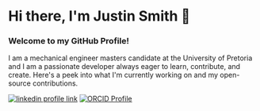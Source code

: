 # Hi there, I'm Justin Smith 👋

### Welcome to my GitHub Profile!

I am a mechanical engineer masters candidate at the University of Pretoria and I am a passionate developer always eager to learn, contribute, and create. Here's a peek into what I'm currently working on and my open-source contributions.

[![linkedin profile link](https://img.shields.io/badge/LinkedIn-0077B5?style=for-the-badge&logo=linkedin&logoColor=white)](https://www.linkedin.com/in/justin-s-507338116/) 
[![ORCID Profile](https://img.shields.io/badge/ORCID-00A371?style=for-the-badge&logo=orcid&logoColor=white)](https://orcid.org/my-orcid?orcid=0000-0001-7956-798X)

<a href="mailto:66smithjustin@gmail.com"><span style="font-size: 5000em;">📧 66smithjustin@gmail.com</span></a>

![profile view count](https://komarev.com/ghpvc/?username=justinsmith66)

---


<!-- <h3 align="left">Languages and Tools:</h3> -->

<!--
<p><img align="left" src="https://github-readme-stats.vercel.app/api/top-langs?username=justinsmith66&show_icons=true&locale=en&layout=compact" alt="justinsmith66" /></p>
-->

 <div style="display: flex; justify-content: space-around; align-items: flex-start;">
    <picture>
        <source srcset="https://github-readme-stats.vercel.app/api?username=justinsmith66&show_icons=true&theme=dark" media="(prefers-color-scheme: dark)" />
        <source srcset="https://github-readme-stats.vercel.app/api?username=justinsmith66&show_icons=true" media="(prefers-color-scheme: light), (prefers-color-scheme: no-preference)" />
        <img src="https://github-readme-stats.vercel.app/api?username=justinsmith66&show_icons=true" alt="GitHub Stats" />
    </picture>
    <a href="https://github.com/ryo-ma/github-profile-trophy">
        <img src="https://github-profile-trophy.vercel.app/?username=justinsmith66&row=2&column=3&theme=tokyonight" alt="GitHub Profile Trophy" />
    </a>
</div>

<!--
### 🌱 Currently Working On:

- **Project 1:** [Project Name](link-to-project)
  - Description: A brief overview of what the project is about, what technologies you're using, and what your goals are for the project.
  
- **Project 2:** [Project Name](link-to-project)
  - Description: Another project you're actively involved in. Share a bit about the challenges you're tackling and what excites you about it.
  
- **Project 3:** [Project Name](link-to-project)
  - Description: Share some insight into this project, maybe how it helps others or how it's pushing your skills further.
-->

### 🤝 Open Source Contributions:

<a href="https://github.com/Bladesight/Bladesight" target="_blank"><img src="https://intro-to-btt-using-python-assets.s3.amazonaws.com/bladesight_logo_horizontal_ORIGINAL.jpg" alt="Bladesight Logo" height="30"></a>
  - Description: A Blade Tip Timing (BTT) Python Package developed by [Dr D.H. Diamond](https://github.com/Bladesight). I am very passionate about his research and BTT and my research is focused on using these tools for my experimental work and BTT investigations. I am excited to keep contributing to this domain and I am passionate about this being the only open-source BTT Python package to exist.
  
[Signal Processing](https://github.com/JustinSmith66/Signal-Processing)
  - Description: A basic signal processing package with functions I personally use very often. This is something I started in my spare time and just enjoy contributing to it when I have free time.

<!--
- **Contribution 1:** <a href="https://github.com/Bladesight/Bladesight" target="_blank"><img src="https://intro-to-btt-using-python-assets.s3.amazonaws.com/bladesight_logo_horizontal_ORIGINAL.jpg" alt="Bladesight Logo" height="50" style="vertical-align: middle;"></a>
  - Description: A Blade Tip Timing (BTT) Python Package developed by Dr D.H. Diamond. I am very passionate about his research and BTT and my research is focused on using these tools for my experimental work and BTT investigations. I am excited to keep contributing to this domain and I am passionate about this being the only open-source BTT Python package to exist.
-->

---

### 👨‍💻 Technologies and Tools I Love:
<div style="display: flex; justify-content: center; align-items: flex-start;">  
    <a href="https://www.python.org" target="_blank" rel="noreferrer"> 
        <img src="https://raw.githubusercontent.com/devicons/devicon/master/icons/python/python-original.svg" alt="python" width="40" height="40" /> 
    </a> 
    <a href="https://pandas.pydata.org/" target="_blank" rel="noreferrer"> 
        <img src="https://raw.githubusercontent.com/devicons/devicon/2ae2a900d2f041da66e950e4d48052658d850630/icons/pandas/pandas-original.svg" alt="pandas" width="40" height="40" /> 
    </a>
    <a href="https://pytorch.org/" target="_blank" rel="noreferrer"> 
        <img src="https://www.vectorlogo.zone/logos/pytorch/pytorch-icon.svg" alt="pytorch" width="40" height="40" /> 
    </a> 
    <a href="https://scikit-learn.org/" target="_blank" rel="noreferrer"> 
        <img src="https://upload.wikimedia.org/wikipedia/commons/0/05/Scikit_learn_logo_small.svg" alt="scikit_learn" width="40" height="40" /> 
    </a> 
    <a href="https://seaborn.pydata.org/" target="_blank" rel="noreferrer"> 
        <img src="https://seaborn.pydata.org/_images/logo-mark-lightbg.svg" alt="seaborn" width="40" height="40" /> 
    </a> 
    <a href="https://www.sqlite.org/" target="_blank" rel="noreferrer"> 
        <img src="https://www.vectorlogo.zone/logos/sqlite/sqlite-icon.svg" alt="sqlite" width="40" height="40" /> 
    </a>
    <a href="https://pytorchlightning.ai/" target="_blank" rel="noreferrer">
    <img src="https://github.com/Lightning-AI/pytorch-lightning/blob/master/docs/source-fabric/_static/images/logo-small.svg" alt="PyTorch Lightning" width="40" height="40" />
    </a>
    <a href="https://numpy.org/" target="_blank" rel="noreferrer">
    <img src="https://numpy.org/images/logo.svg" alt="NumPy" width="40" height="40" />
    </a>
    <a href="https://pandas.pydata.org/" target="_blank" rel="noreferrer">
        <img src="https://pandas.pydata.org/static/img/pandas_white.svg" alt="Pandas" width="40" height="40" />
    </a>
    <a href="https://matplotlib.org/" target="_blank" rel="noreferrer">
        <img src="https://matplotlib.org/_static/images/logo2.svg" alt="Matplotlib" width="40" height="40" />
    </a>
    <a href="https://jupyter.org/" target="_blank" rel="noreferrer">
        <img src="https://jupyter.org/assets/homepage/main-logo.svg" alt="Jupyter" width="40" height="40" />
    </a>
    <a href="https://www.tensorflow.org/" target="_blank" rel="noreferrer">
        <img src="https://www.vectorlogo.zone/logos/tensorflow/tensorflow-icon.svg" alt="TensorFlow" width="40" height="40" />
    </a> 
    <a href="https://scipy.org/" target="_blank" rel="noreferrer">
    <img src="https://upload.wikimedia.org/wikipedia/commons/b/b2/SCIPY_2.svg" alt="SciPy" width="40" height="40" />
    </a>
    <a href="https://plotly.com/" target="_blank" rel="noreferrer">
    <img src="https://www.vectorlogo.zone/logos/plotly/plotly-official.svg" alt="Plotly" width="40" height="40" />
    </a>
    <a href="https://pola.rs/" target="_blank" rel="noreferrer">
    <img src="https://github.com/pola-rs/polars-static/blob/master/logos/polars_logo_white.svg" alt="Polars" width="40" height="40" />
    </a>
    <a href="https://optuna.org/" target="_blank" rel="noreferrer">
    <img src="https://github.com/optuna/optuna/blob/master/docs/image/favicon.ico" alt="Optuna" width="40" height="40" />
    </a>
    <a href="https://duckdb.org/" target="_blank" rel="noreferrer">
    <img src="https://github.com/duckdb/duckdb/blob/main/logo/DuckDB.ico" alt="DuckDB" width="40" height="40" />
    </a>
<a href="https://numba.pydata.org/" target="_blank" rel="noreferrer">
    <img src="https://github.com/numba/numba/blob/main/docs/_static/numba-blue-icon-rgb.svg" alt="Numba" width="40" height="40" />
</a>
<a href="https://docs.astral.sh/uv/" target="_blank" rel="noreferrer">
    <img src="https://github.com/astral-sh/uv/blob/main/docs/assets/logo-letter.svg" alt="UV" width="40" height="40" />
</a>
</div>




<!--
- **Languages:** Python
- **Frameworks:** 
- **Tools:** Git, VS Code
-->


---

<!--
### 📫 How to Reach Me:

- **Email:** [66smithjustin@gmail.com]
- **LinkedIn:** [Justin Smith](https://www.linkedin.com/in/justin-s-507338116/)
-->

<!--
### ⚡ Fun Fact:

- Share something quirky or interesting about yourself that might spark a conversation or add a personal touch to your profile.
-->

Thank you for visiting my GitHub profile! Feel free to explore my repositories, open issues, or collaborate on a project. Let's build something amazing together! 🚀

<!--
**JustinSmith66/justinsmith66** is a ✨ _special_ ✨ repository because its `README.md` (this file) appears on your GitHub profile.

Here are some ideas to get you started:

- 🔭 I’m currently working on ...
- 🌱 I’m currently learning ...
- 👯 I’m looking to collaborate on ...
- 🤔 I’m looking for help with ...
- 💬 Ask me about ...
- 📫 How to reach me: ...
- 😄 Pronouns: ...
- ⚡ Fun fact: ...
-->
